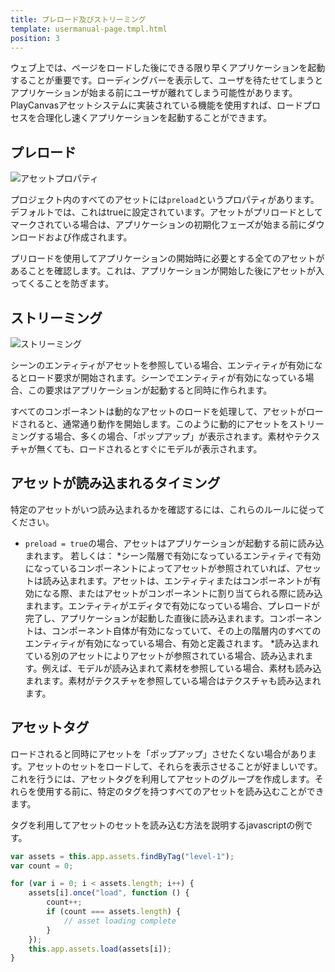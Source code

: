 ```yaml
---
title: プレロード及びストリーミング
template: usermanual-page.tmpl.html
position: 3
---
```


ウェブ上では、ページをロードした後にできる限り早くアプリケーションを起動することが重要です。ローディングバーを表示して、ユーザを待たせてしまうとアプリケーションが始まる前にユーザが離れてしまう可能性があります。PlayCanvasアセットシステムに実装されている機能を使用すれば、ロードプロセスを合理化し速くアプリケーションを起動することができます。

## プレロード

![アセットプロパティ][1]

プロジェクト内のすべてのアセットには`preload`というプロパティがあります。デフォルトでは、これはtrueに設定されています。アセットがプリロードとしてマークされている場合は、アプリケーションの初期化フェーズが始まる前にダウンロードおよび作成されます。

プリロードを使用してアプリケーションの開始時に必要とする全てのアセットがあることを確認します。これは、アプリケーションが開始した後にアセットが入ってくることを防ぎます。

## ストリーミング

![ストリーミング][2]

シーンのエンティティがアセットを参照している場合、エンティティが有効になるとロード要求が開始されます。シーンでエンティティが有効になっている場合、この要求はアプリケーションが起動すると同時に作られます。

すべてのコンポーネントは動的なアセットのロードを処理して、アセットがロードされると、通常通り動作を開始します。このように動的にアセットをストリーミングする場合、多くの場合、「ポップアップ」が表示されます。素材やテクスチャが無くても、ロードされるとすぐにモデルが表示されます。

## アセットが読み込まれるタイミング

特定のアセットがいつ読み込まれるかを確認するには、これらのルールに従ってください。

* `preload = true`の場合、アセットはアプリケーションが起動する前に読み込まれます。 若しくは：
*シーン階層で有効になっているエンティティで有効になっているコンポーネントによってアセットが参照されていれば、アセットは読み込まれます。アセットは、エンティティまたはコンポーネントが有効になる際、またはアセットがコンポーネントに割り当てられる際に読み込まれます。エンティティがエディタで有効になっている場合、プレロードが完了し、アプリケーションが起動した直後に読み込まれます。コンポーネントは、コンポーネント自体が有効になっていて、その上の階層内のすべてのエンティティが有効になっている場合、有効と定義されます。
*読み込まれている別のアセットによりアセットが参照されている場合、読み込まれます。例えば、モデルが読み込まれて素材を参照している場合、素材も読み込まれます。素材がテクスチャを参照している場合はテクスチャも読み込まれます。

## アセットタグ

ロードされると同時にアセットを「ポップアップ」させたくない場合があります。アセットのセットをロードして、それらを表示させることが好ましいです。これを行うには、アセットタグを利用してアセットのグループを作成します。それらを使用する前に、特定のタグを持つすべてのアセットを読み込むことができます。

タグを利用してアセットのセットを読み込む方法を説明するjavascriptの例です。

```javascript
var assets = this.app.assets.findByTag("level-1");
var count = 0;

for (var i = 0; i < assets.length; i++) {
    assets[i].once("load", function () {
        count++;
        if (count === assets.length) {
            // asset loading complete
        }
    });
    this.app.assets.load(assets[i]);
}
```

[1]: /images/user-manual/assets/preloading-and-streaming/asset-properties.jpg
[2]: /images/user-manual/assets/preloading-and-streaming/streaming.gif

